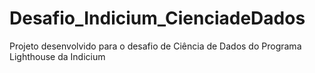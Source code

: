 # Desafio_Indicium_CienciadeDados
Projeto desenvolvido para o desafio de Ciência de Dados do Programa Lighthouse da Indicium
